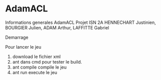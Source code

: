 # AdamACL

Informations generales
AdamACL
Projet ISN 2A HENNECHART Justinien, BOURGIER Julien, ADAM Arthur, LAFFITTE Gabriel

Demarrage

Pour lancer le jeu
1) download le fichier xml
2) ant dans cmd pour tester le build.
3) ant compile compile le jeu 
4) ant run execute le jeu

